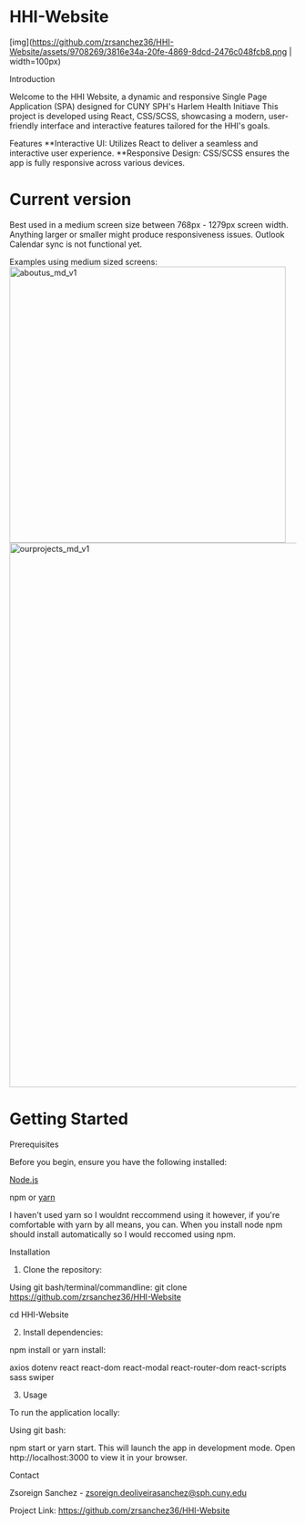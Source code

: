 # HHI-Website

[img](https://github.com/zrsanchez36/HHI-Website/assets/9708269/3816e34a-20fe-4869-8dcd-2476c048fcb8.png | width=100px)

Introduction

Welcome to the HHI Website, a dynamic and responsive Single Page Application (SPA) designed for CUNY SPH's Harlem Health Initiave This project is developed using React, CSS/SCSS, showcasing a modern, user-friendly interface and interactive features tailored for the HHI's goals.

Features
**Interactive UI: Utilizes React to deliver a seamless and interactive user experience.
**Responsive Design: CSS/SCSS ensures the app is fully responsive across various devices.

# Current version

Best used in a medium screen size between 768px - 1279px screen width. Anything larger or smaller might produce responsiveness issues.
Outlook Calendar sync is not functional yet.



Examples using medium sized screens: 
<img width="485" alt="aboutus_md_v1" src="https://github.com/zrsanchez36/HHI-Website/assets/9708269/f8e12d92-47a4-427f-9e07-ce291283f3d5">
<img width="956" alt="ourprojects_md_v1" src="https://github.com/zrsanchez36/HHI-Website/assets/9708269/d85c0186-8c61-45b8-84bd-0f161f67c230">




# Getting Started

Prerequisites

Before you begin, ensure you have the following installed:

[Node.js](https://nodejs.org/en/download/current)

npm or [yarn](https://yarnpkg.com/getting-started/install)

I haven't used yarn so I wouldnt reccommend using it however, if you're comfortable with yarn by all means, you can.
When you install node npm should install automatically so I would reccomed using npm.

Installation

1. Clone the repository:

Using git bash/terminal/commandline:
   git clone https://github.com/zrsanchez36/HHI-Website
   
   cd HHI-Website

2. Install dependencies:

npm install or yarn install:

   axios
   dotenv
   react
   react-dom
   react-modal
   react-router-dom
   react-scripts
   sass
   swiper

3. Usage

To run the application locally:

Using git bash:

npm start or yarn start.
This will launch the app in development mode. Open http://localhost:3000 to view it in your browser.

Contact

Zsoreign Sanchez - zsoreign.deoliveirasanchez@sph.cuny.edu

Project Link: https://github.com/zrsanchez36/HHI-Website
